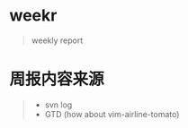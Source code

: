 weekr
=====

> weekly report

周报内容来源
============
> * svn log
> * GTD (how about vim-airline-tomato)
